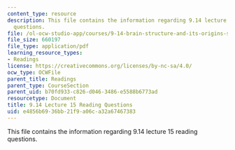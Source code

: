 ```yaml
---
content_type: resource
description: This file contains the information regarding 9.14 lecture 15 reading
  questions.
file: /ol-ocw-studio-app/courses/9-14-brain-structure-and-its-origins-spring-2014/e4856b6936bb21f9a06ca32a67467383_MIT9_14S14_Lec15ReadQue.pdf
file_size: 660197
file_type: application/pdf
learning_resource_types:
- Readings
license: https://creativecommons.org/licenses/by-nc-sa/4.0/
ocw_type: OCWFile
parent_title: Readings
parent_type: CourseSection
parent_uid: b70fd933-c826-d046-3486-e5588b6773ad
resourcetype: Document
title: 9.14 Lecture 15 Reading Questions
uid: e4856b69-36bb-21f9-a06c-a32a67467383
---
```

This file contains the information regarding 9.14 lecture 15 reading questions.